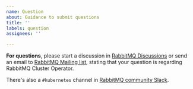 ```yaml
---
name: Question
about: Guidance to submit questions
title: ''
labels: question
assignees: ''

---
```


**For questions**, please start a discussion in [RabbitMQ Discussions](https://github.com/rabbitmq/rabbitmq-server/discussions)
or send an email to [RabbitMQ Mailing list](https://groups.google.com/g/rabbitmq-users), stating that your question is regarding
RabbitMQ Cluster Operator.

There's also a `#kubernetes` channel in [RabbitMQ community Slack](https://rabbitmq-slack.herokuapp.com/).
